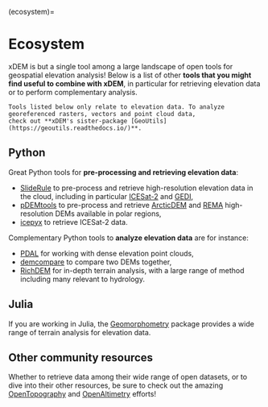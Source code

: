 (ecosystem)=

# Ecosystem

xDEM is but a single tool among a large landscape of open tools for geospatial elevation analysis! Below is a list of
other **tools that you might find useful to combine with xDEM**, in particular for retrieving elevation data or to perform complementary analysis.

```{seealso}
Tools listed below only relate to elevation data. To analyze georeferenced rasters, vectors and point cloud data,
check out **xDEM's sister-package [GeoUtils](https://geoutils.readthedocs.io/)**.
```
## Python

Great Python tools for **pre-processing and retrieving elevation data**:
- [SlideRule](https://slideruleearth.io/) to pre-process and retrieve high-resolution elevation data in the cloud, including in particular [ICESat-2](https://icesat-2.gsfc.nasa.gov/) and [GEDI](https://gedi.umd.edu/),
- [pDEMtools](https://pdemtools.readthedocs.io/en/latest/) to pre-process and retrieve [ArcticDEM](https://www.pgc.umn.edu/data/arcticdem/) and [REMA](https://www.pgc.umn.edu/data/rema/) high-resolution DEMs available in polar regions,
- [icepyx](https://icepyx.readthedocs.io/en/latest/) to retrieve ICESat-2 data.

Complementary Python tools to **analyze elevation data** are for instance:
- [PDAL](https://pdal.io/en/latest/) for working with dense elevation point clouds,
- [demcompare](https://demcompare.readthedocs.io/en/stable/) to compare two DEMs together,
- [RichDEM](https://richdem.readthedocs.io/en/latest/) for in-depth terrain analysis, with a large range of method including many relevant to hydrology.

## Julia

If you are working in Julia, the [Geomorphometry](https://github.com/Deltares/Geomorphometry.jl) package provides a
wide range of terrain analysis for elevation data.

## Other community resources

Whether to retrieve data among their wide range of open datasets, or to dive into their other resources, be sure to check out the
amazing [OpenTopography](https://opentopography.org/) and [OpenAltimetry](https://openaltimetry.earthdatacloud.nasa.gov/data/) efforts!
